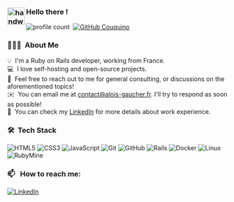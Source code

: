 ### <img alt="handwavegif" src="https://user-images.githubusercontent.com/39513876/112366216-8cfe7400-8cfe-11eb-8116-7d3dbae20e97.gif" width='40' align="left"/> Hello there !
![profile count](https://komarev.com/ghpvc/?username=couquino&color=red)&nbsp;
[![GitHub Couquino](https://img.shields.io/github/followers/couquino?label=follow&style=social)](https://github.com/AbhishekSinghDhadwal)&nbsp;
### 👨🏻‍💻 &nbsp;About Me

💡 &nbsp;I'm a Ruby on Rails developer, working from France. \
💻 &nbsp;I love self-hosting and open-source projects.\
💬 &nbsp;Feel free to reach out to me for general consulting, or discussions on the aforementioned topics!\
✉️ &nbsp;You can email me at contact@alois-gaucher.fr. I'll try to respond as soon as possible!\
📄 &nbsp;You can check my [LinkedIn](https://www.linkedin.com/in/alo%C3%AFs-gaucher/) for more details about work experience.


### 🛠 &nbsp;Tech Stack

![HTML5](https://img.shields.io/badge/html5-%23E34F26.svg?style=for-the-badge&logo=html5&logoColor=white)
![CSS3](https://img.shields.io/badge/css3-%231572B6.svg?style=for-the-badge&logo=css3&logoColor=white)
![JavaScript](https://img.shields.io/badge/javascript-%23323330.svg?style=for-the-badge&logo=javascript&logoColor=%23F7DF1E)
![Git](https://img.shields.io/badge/git-%23F05033.svg?style=for-the-badge&logo=git&logoColor=white)
![GitHub](https://img.shields.io/badge/github-%23121011.svg?style=for-the-badge&logo=github&logoColor=white)
![Rails](https://img.shields.io/badge/rails-%23CC0000.svg?style=for-the-badge&logo=ruby-on-rails&logoColor=white)
![Docker](https://img.shields.io/badge/docker-%230db7ed.svg?style=for-the-badge&logo=docker&logoColor=white)
![Linux](https://img.shields.io/badge/Linux-FCC624?style=for-the-badge&logo=linux&logoColor=black)
![RubyMine](https://img.shields.io/badge/rubymine-143?style=for-the-badge&logo=rubymine&logoColor=black&color=black&labelColor=darkorchid)


### 📫 &nbsp; How to reach me:
[![LinkedIn](https://img.shields.io/badge/linkedin-%230077B5.svg?style=for-the-badge&logo=linkedin&logoColor=white)](https://www.linkedin.com/in/alo%C3%AFs-gaucher/)
